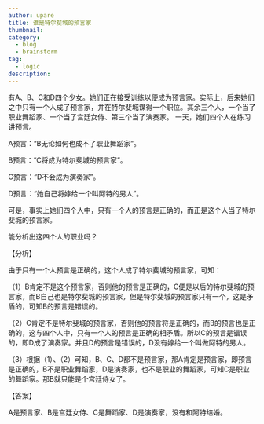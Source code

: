 ```yaml
---
author: upare
title: 谁是特尔斐城的预言家
thumbnail:
category:
  - blog
  - brainstorm
tag:
  - logic
description: 
---
```

有A、B、C和D四个少女。她们正在接受训练以便成为预言家。实际上，后来她们之中只有一个人成了预言家，并在特尔斐城谋得一个职位。其余三个人，一个当了职业舞蹈家、一个当了宫廷女侍、第三个当了演奏家。 一天，她们四个人在练习讲预言。

A预言：“B无论如何也成不了职业舞蹈家”。

B预言：“C将成为特尔斐城的预言家”。

C预言：“D不会成为演奏家”。

D预言：“她自己将嫁给一个叫阿特的男人”。

可是，事实上她们四个人中，只有一个人的预言是正确的，而正是这个人当了特尔斐城的预言家。

能分析出这四个人的职业吗？

【分析】

由于只有一个人预言是正确的，这个人成了特尔斐城的预言家，可知：

（1）B肯定不是这个预言家，否则他的预言是正确的，C便是以后的特尔斐城的预言家，而B自己也是特尔斐城的预言家，但是特尔斐城的预言家只有一个，这是矛盾的，可知B的预言是错误的。

（2）C肯定不是特尔斐城的预言家，否则他的预言将是正确的，而B的预言也是正确的，这与四个人中，只有一个人的预言是正确的相矛盾。所以C的预言是错误的，即D成了演奏家。并且D的预言是错误的，D没有嫁给一个叫做阿特的男人。

（3）根据（1）、（2）可知，B、C、D都不是预言家，那A肯定是预言家，即预言是正确的，B不是职业舞蹈家，D是演奏家，也不是职业的舞蹈家，可知C是职业的舞蹈家。那B就只能是个宫廷侍女了。

【答案】

A是预言家、B是宫廷女侍、C是舞蹈家、D是演奏家，没有和阿特结婚。